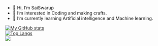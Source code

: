 - 👋 Hi, I’m SaiSwarup
- 👀 I’m interested in Coding and making crafts.
- 🌱 I’m currently learning Artificial intelligence and Machine learning.


[![My GitHub stats](https://github-readme-stats.vercel.app/api?username=SaiSwarup27&show_icons=true&theme=dark&count_private=true)](https://github.com/anuraghazra/github-readme-stats)</br>
[![Top Langs](https://github-readme-stats.vercel.app/api/top-langs/?username=SaiSwarup27&layout=compact&theme=dark&langs_count=8)](https://github.com/anuraghazra/github-readme-stats)</br>
![](https://komarev.com/ghpvc/?username=SaiSwarup27&color=brightgreen&label=PROFILE+VIEWS)
<!---![](https://komarev.com/ghpvc/?username=SaiSwarup27&color=green)--->
<!---
SaiSwarup27/My self is a ✨ special ✨ repository because its `README.md` (this file) appears on your GitHub profile.
You can click the Preview link to take a look at your changes.
--->

